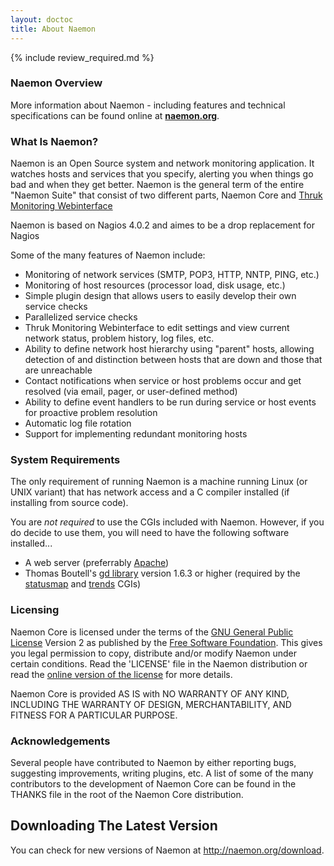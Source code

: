 ```yaml
---
layout: doctoc
title: About Naemon
---
```


{% include review_required.md %}

### Naemon Overview

More information about Naemon - including features and technical specifications can be found online at <a href="http://naemon.org" target="_blank"><b>naemon.org</b></a>.

### What Is Naemon?

Naemon is an Open Source system and network monitoring application.  It watches hosts and services that you specify, alerting you when things go bad and when they get better. Naemon is the general term of the entire "Naemon Suite" that consist of two different parts, Naemon Core and <a href="http://thruk.org" target="_blank">Thruk Monitoring Webinterface</a>

Naemon is based on Nagios 4.0.2 and aimes to be a drop replacement for Nagios

Some of the many features of Naemon include:

* Monitoring of network services (SMTP, POP3, HTTP, NNTP, PING, etc.)
* Monitoring of host resources (processor load, disk usage, etc.)
* Simple plugin design that allows users to easily develop their own service checks
* Parallelized service checks
* Thruk Monitoring Webinterface to edit settings and view current network status, problem history, log files, etc.
* Ability to define network host hierarchy using "parent" hosts, allowing detection of and distinction between hosts that are down and those that are unreachable
* Contact notifications when service or host problems occur and get resolved (via email, pager, or user-defined method)
* Ability to define event handlers to be run during service or host events for proactive problem resolution
* Automatic log file rotation
* Support for implementing redundant monitoring hosts

### System Requirements

The only requirement of running Naemon is a machine running Linux (or UNIX variant) that has network access and a C compiler installed (if installing from source code).

You are <i>not required</i> to use the CGIs included with Naemon.  However, if you do decide to use them, you will need to have the following software installed...

* A web server (preferrably <a href="http://www.apache.org" target="_top">Apache</a>)
* Thomas Boutell's <a href="http://www.boutell.com/gd">gd library</a> version 1.6.3 or higher (required by the <a href="cgis.html#statusmap_cgi">statusmap</a> and <a href="cgis.html#trends_cgi">trends</a> CGIs)

### Licensing

Naemon Core is licensed under the terms of the <a href="http://www.gnu.org/copyleft/gpl.html">GNU General Public License</a> Version 2 as published by the <a href="http://www.fsf.org">Free Software Foundation</a>.  This gives you legal permission to copy, distribute and/or modify Naemon under certain conditions.  Read the 'LICENSE' file in the Naemon distribution or read the <a href="http://www.gnu.org/copyleft/gpl.html">online version of the license</a> for more details.

Naemon Core is provided AS IS with NO WARRANTY OF ANY KIND, INCLUDING THE WARRANTY OF DESIGN, MERCHANTABILITY, AND FITNESS FOR A PARTICULAR PURPOSE.

### Acknowledgements

Several people have contributed to Naemon by either reporting bugs, suggesting improvements, writing plugins, etc.  A list of some of the many contributors to the development of Naemon Core can be found in the THANKS file in the root of the Naemon Core distribution.

## Downloading The Latest Version

You can check for new versions of Naemon at <a href="http://naemon.org/download" target="_top">http://naemon.org/download</a>.
